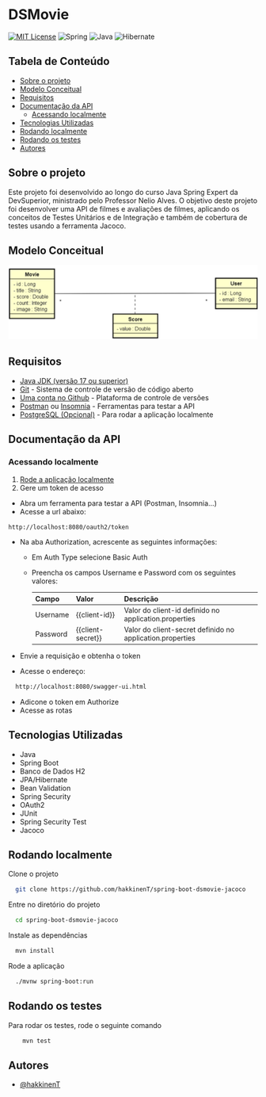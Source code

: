 
# DSMovie

[![MIT License](https://img.shields.io/badge/License-MIT-green.svg?style=for-the-badge)](https://github.com/hakkinenT/spring-boot-dsmovie-jacoco/blob/main/LICENSE) 
![Spring](https://img.shields.io/badge/spring-%236DB33F.svg?style=for-the-badge&logo=spring&logoColor=white)
![Java](https://img.shields.io/badge/java-%23ED8B00.svg?style=for-the-badge&logo=openjdk&logoColor=white)
![Hibernate](https://img.shields.io/badge/Hibernate-59666C?style=for-the-badge&logo=Hibernate&logoColor=white)

## Tabela de Conteúdo
- [Sobre o projeto](#sobre-o-projeto)
- [Modelo Conceitual](#modelo-conceitual)
- [Requisitos](#requisitos)
- [Documentação da API](#documentação-da-api)
    - [Acessando localmente](#acessando-localmente) 
- [Tecnologias Utilizadas](#tecnologias-utilizadas)
- [Rodando localmente](#rodando-localmente)
- [Rodando os testes](#rodando-os-testes)
- [Autores](#autores)

<a id="sobre-o-projeto"></a>
## Sobre o projeto
Este projeto foi desenvolvido ao longo do curso Java Spring Expert da DevSuperior, ministrado pelo Professor Nelio Alves. O  objetivo deste projeto foi desenvolver uma API  de filmes e avaliações de filmes, aplicando os conceitos de Testes Unitários e de Integração e também de cobertura de testes usando a ferramenta Jacoco.

<a id="modelo-conceitual"></a>
## Modelo Conceitual
![App Class Diagram](https://github.com/hakkinenT/assets/blob/master/dsmovie-modelo-conceitual.png)

<a id="requisitos"></a>
## Requisitos
- [Java JDK (versão 17 ou superior)](https://www.oracle.com/java/technologies/javase/jdk17-archive-downloads.html)
- [Git](https://git-scm.com/downloads) - Sistema de controle de versão de código aberto
- [Uma conta no Github](https://github.com/) - Plataforma de controle de versões
- [Postman](https://www.postman.com/downloads/) ou [Insomnia](https://insomnia.rest/download) - Ferramentas para testar a API
- [PostgreSQL (Opcional)](https://www.postgresql.org/download/) - Para rodar a aplicação localmente

<a id="documentação-da-api"></a>
## Documentação da API

<a id="acessando-localmente"></a>
### Acessando localmente

1. [Rode a aplicação localmente](#rodando-localmente)
2. Gere um token de acesso
- Abra um ferramenta para testar a API (Postman, Insomnia...)
- Acesse a url abaixo:
```bash
http://localhost:8080/oauth2/token
```
- Na aba Authorization, acrescente as seguintes informações:
    - Em Auth Type selecione Basic Auth
    - Preencha os campos Username e Password com os seguintes valores:

        | Campo   | Valor       | Descrição                           |
        | :---------- | :--------- | :---------------------------------- |
        | Username | {{client-id}} | Valor do client-id definido no application.properties |
        | Password | {{client-secret}} | Valor do client-secret definido no application.properties |

- Envie a requisição e obtenha o token
- Acesse o endereço:
```bash
  http://localhost:8080/swagger-ui.html
```
- Adicone o token em Authorize
- Acesse as rotas

<a id="tecnologias-utilizadas"></a>
## Tecnologias Utilizadas

- Java
- Spring Boot
- Banco de Dados H2
- JPA/Hibernate
- Bean Validation
- Spring Security
- OAuth2
- JUnit
- Spring Security Test
- Jacoco

<a id="rodando-localmente"></a>
## Rodando localmente

Clone o projeto

```bash
  git clone https://github.com/hakkinenT/spring-boot-dsmovie-jacoco
```

Entre no diretório do projeto

```bash
  cd spring-boot-dsmovie-jacoco
```

Instale as dependências

```bash
  mvn install
```

Rode a aplicação

```bash
  ./mvnw spring-boot:run
```

<a id="rodando-os-testes"></a>
## Rodando os testes

Para rodar os testes, rode o seguinte comando

```bash
    mvn test
```

<a id="autores"></a>
## Autores

- [@hakkinenT](https://github.com/hakkinenT)
